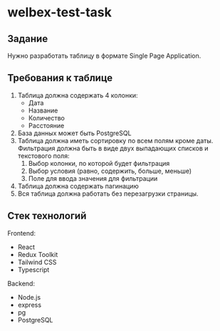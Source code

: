 # welbex-test-task

## Задание
Нужно разработать таблицу в формате Single Page Application.

## Требования к таблице

1. Таблица должна содержать 4 колонки:
    + Дата
    + Название
    + Количество
    + Расстояние
2. База данных может быть PostgreSQL
3. Таблица должна иметь сортировку по всем полям кроме даты. Фильтрация должна быть в виде двух выпадающих списков и текстового поля:
    1. Выбор колонки, по которой будет фильтрация
    2. Выбор условия (равно, содержить, больше, меньше)
    3. Поле для ввода значения для фильтрации
4. Таблица должна содержать пагинацию
5. Вся таблица должна работать без перезагрузки страницы.

## Стек технологий
Frontend: 
+ React
+ Redux Toolkit
+ Tailwind CSS
+ Typescript

Backend: 
+ Node.js
+ express
+ pg
+ PostgreSQL
